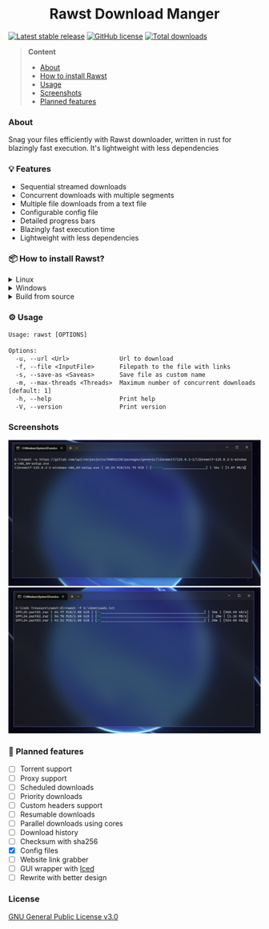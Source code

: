 <h1 align="center">Rawst Download Manger</h1>

[![Latest stable release](https://img.shields.io/github/release/jupiee/rawst.svg?maxAge=3600)](https://github.com/jupiee/rawst/releases) [![GitHub license](https://img.shields.io/github/license/jupiee/rawst.svg)](https://github.com/jupiee/rawst/blob/master/LICENSE) [![Total downloads](https://img.shields.io/github/downloads/jupiee/rawst/total.svg)](https://github.com/jupiee/rawst)

> **Content**
> - [About](#about)
> - [How to install Rawst](#-how-to-install-rawst)
> - [Usage](#%EF%B8%8F-usage)
> - [Screenshots](#screenshots)
> - [Planned features](#-planned-features)

### **About**
Snag your files efficiently with Rawst downloader, written in rust for blazingly fast execution. It's lightweight with less dependencies

### 💡 **Features**
- Sequential streamed downloads
- Concurrent downloads with multiple segments
- Multiple file downloads from a text file
- Configurable config file
- Detailed progress bars
- Blazingly fast execution time
- Lightweight with less dependencies

### 📦 **How to install Rawst?**
<details>
    <summary>Linux</summary>

- Download [Linux installer](../../releases/download/0.2.1/linux.sh) from releases and run it

</details>

<details>
    <summary>Windows</summary>

- Download [Windows installer](../../releases/download/0.2.1/windows.bat) from releases and run it

</details>

<details>
    <summary>Build from source</summary>

- run ``cargo build --release``
- move the binary to corresponding directories
  - Windows => ``C:\Users\%USERNAME%\AppData\Local\Microsoft\WindowsApps``
  - Linux => ``/usr/local/bin``

</details>

### ⚙️ **Usage**
```
Usage: rawst [OPTIONS]

Options:
  -u, --url <Url>              Url to download
  -f, --file <InputFile>       Filepath to the file with links
  -s, --save-as <Saveas>       Save file as custom name
  -m, --max-threads <Threads>  Maximum number of concurrent downloads [default: 1]
  -h, --help                   Print help
  -V, --version                Print version
```

### **Screenshots**
![single_download.png](assets/single_download.PNG)
![multi_donwload.png](assets/multi_download.PNG)

### 🎯 **Planned features**
* [ ] Torrent support
* [ ] Proxy support
* [ ] Scheduled downloads
* [ ] Priority downloads
* [ ] Custom headers support
* [ ] Resumable downloads
* [ ] Parallel downloads using cores
* [ ] Download history
* [ ] Checksum with sha256
* [x] Config files
* [ ] Website link grabber
* [ ] GUI wrapper with [Iced](https://iced.rs/)
* [ ] Rewrite with better design

### **License**
[GNU General Public License v3.0](LICENSE)